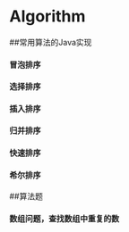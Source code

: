 # Algorithm
##常用算法的Java实现
#### 冒泡排序
#### 选择排序
#### 插入排序
#### 归并排序
#### 快速排序
#### 希尔排序

##算法题
#### 数组问题，查找数组中重复的数
